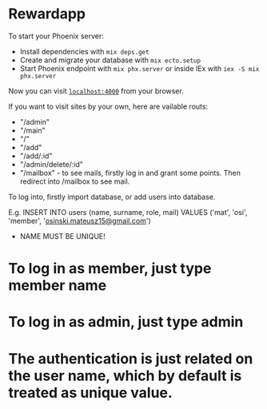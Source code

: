 # Rewardapp

To start your Phoenix server:

  * Install dependencies with `mix deps.get`
  * Create and migrate your database with `mix ecto.setup`
  * Start Phoenix endpoint with `mix phx.server` or inside IEx with `iex -S mix phx.server`

Now you can visit [`localhost:4000`](http://localhost:4000) from your browser.

If you want to visit sites by your own, here are vailable routs:

* "/admin"
* "/main"
* "/"
* "/add"
* "/add/:id"
* "/admin/delete/:id"
* "/mailbox" - to see mails, firstly log in and grant some points. Then redirect into /mailbox to see mail. 


To log into, firstly import database, or add users into database. 

E.g. INSERT INTO users (name, surname, role, mail) VALUES ('mat', 'osi', 'member', 'osinski.mateusz15@gmail.com') 

* NAME MUST BE UNIQUE!

# To log in as member, just type member name
#
# To log in as admin, just type admin 

# The authentication is just related on the user name, which by default is treated as unique value. 
